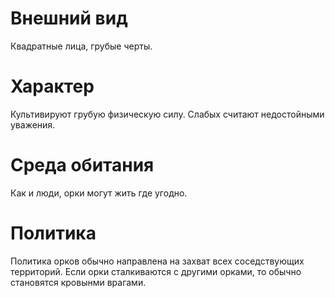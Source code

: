 # Внешний вид

Квадратные лица, грубые черты.

# Характер

Культивируют грубую физическую силу. Слабых считают недостойными уважения.

# Среда обитания

Как и люди, орки могут жить где угодно.

# Политика

Политика орков обычно направлена на захват всех соседствующих территорий. Если орки сталкиваются с другими орками, то обычно становятся кровынми врагами.
